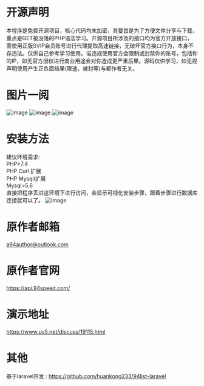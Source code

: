 # 开源声明
本程序是免费开源项目，核心代码均未加密，其要旨是为了方便文件分享与下载，重点是GET被没落的PHP语法学习。开源项目所涉及的接口均为官方开放接口，需使用正版SVIP会员账号进行代理提取高速链接，无破坏官方接口行为，本身不存违法。仅供自己参考学习使用。诺违规使用官方会限制或封禁你的账号，包括你的IP，如无官方授权进行商业用途会对你造成更严重后果。源码仅供学习，如无视声明使用产生正负面结果(限速，被封等)与都作者无关。  

# 图片一阅
![image](https://github.com/codehub666/94list/assets/81606392/c961f3e4-5cc5-448b-94bf-4b9a1f225ccb)
![image](https://github.com/codehub666/94list/assets/81606392/077a488a-67fd-4a7d-807b-b4da6294a6ae)
![image](https://github.com/codehub666/94list/assets/81606392/7e854299-08f9-4983-b721-0a16f7cd9e0b)

# 安装方法
建议环境需求:  
PHP>7.4  
PHP Curl 扩展  
PHP Mysqli扩展  
Mysql>5.6  
直接把程序丢进这环境下进行访问，会显示可视化安装步骤，跟着步骤进行数据库连接就可以了。
![image](https://github.com/codehub666/94list/assets/81606392/641d6050-e69d-4237-9d6b-0e97affc3bde)

# 原作者邮箱
a94author@outlook.com
# 原作者官网
https://api.94speed.com/
# 演示地址
https://www.uy5.net/discuss/19115.html
# 其他
基于laravel开发 : https://github.com/huankong233/94list-laravel
